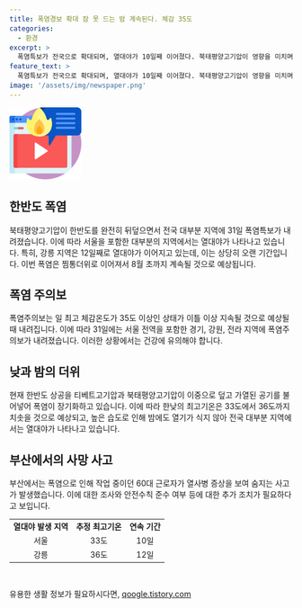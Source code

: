 ```yaml
---
title: 폭염경보 확대 잠 못 드는 밤 계속된다. 체감 35도
categories:
  - 환경
excerpt: >
  폭염특보가 전국으로 확대되며, 열대야가 10일째 이어졌다. 북태평양고기압이 영향을 미치며, 35도 이상의 기온이 예상된다. 특히 강원 영동지역은 열대야가 계속될 전망이며, 작업 중 열사병으로 숨진 사례도 발생했다. 
feature_text: >
  폭염특보가 전국으로 확대되며, 열대야가 10일째 이어졌다. 북태평양고기압이 영향을 미치며, 35도 이상의 기온이 예상된다. 특히 강원 영동지역은 열대야가 계속될 전망이며, 작업 중 열사병으로 숨진 사례도 발생했다. 
image: '/assets/img/newspaper.png'
---
```


<p><img src="/assets/img/news.png" alt="rentncar 속보" /></p>

<h2>한반도 폭염</h2>

<p data-ke-size="size16">북태평양고기압이 한반도를 완전히 뒤덮으면서 전국 대부분 지역에 31일 폭염특보가 내려졌습니다. 이에 따라 서울을 포함한 대부분의 지역에서는 열대야가 나타나고 있습니다. 특히, 강릉 지역은 12일째로 열대야가 이어지고 있는데, 이는 상당히 오랜 기간입니다. 이번 폭염은 찜통더위로 이어져서 8월 초까지 계속될 것으로 예상됩니다.</p>

<h2>폭염 주의보</h2>

<p data-ke-size="size16">폭염주의보는 일 최고 체감온도가 35도 이상인 상태가 이틀 이상 지속될 것으로 예상될 때 내려집니다. 이에 따라 31일에는 서울 전역을 포함한 경기, 강원, 전라 지역에 폭염주의보가 내려졌습니다. 이러한 상황에서는 건강에 유의해야 합니다.</p>

<h2>낮과 밤의 더위</h2>

<p data-ke-size="size16">현재 한반도 상공을 티베트고기압과 북태평양고기압이 이중으로 덮고 가열된 공기를 불어넣어 폭염이 장기화하고 있습니다. 이에 따라 한낮의 최고기온은 33도에서 36도까지 치솟을 것으로 예상되고, 높은 습도로 인해 밤에도 열기가 식지 않아 전국 대부분 지역에서는 열대야가 나타나고 있습니다.</p>

<h2>부산에서의 사망 사고</h2>

<p data-ke-size="size16">부산에서는 폭염으로 인해 작업 중이던 60대 근로자가 열사병 증상을 보여 숨지는 사고가 발생했습니다. 이에 대한 조사와 안전수칙 준수 여부 등에 대한 추가 조치가 필요하다고 보입니다.</p>

<table>
    <tr>
        <td style="text-align: center; height: 17px;"><b>열대야 발생 지역</b></td>
        <td style="text-align: center; height: 17px;"><b>추정 최고기온</b></td>
        <td style="text-align: center; height: 17px;"><b>연속 기간</b></td>
    </tr>
    <tr>
        <td style="text-align: center; height: 17px;">서울</td>
        <td style="text-align: center; height: 17px;">33도</td>
        <td style="text-align: center; height: 17px;">10일</td>
    </tr>
    <tr>
        <td style="text-align: center; height: 17px;">강릉</td>
        <td style="text-align: center; height: 17px;">36도</td>
        <td style="text-align: center; height: 17px;">12일</td>
    </tr>
</table>

<p data-ke-size="size16">&nbsp;</p>
유용한 생활 정보가 필요하시다면, <a href="https://qoogle.tistory.com" rel="dofollow">qoogle.tistory.com</a>


